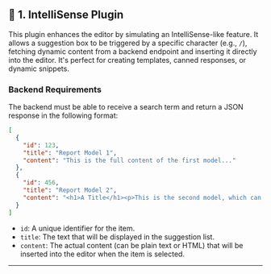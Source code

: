 ## 🔌 1. IntelliSense Plugin

This plugin enhances the editor by simulating an IntelliSense-like feature. It allows a suggestion box to be triggered by a specific character (e.g., `/`), fetching dynamic content from a backend endpoint and inserting it directly into the editor. It's perfect for creating templates, canned responses, or dynamic snippets.

### Backend Requirements

The backend must be able to receive a search term and return a JSON response in the following format:

```json
[
  {
    "id": 123,
    "title": "Report Model 1",
    "content": "This is the full content of the first model..."
  },
  {
    "id": 456,
    "title": "Report Model 2",
    "content": "<h1>A Title</h1><p>This is the second model, which can include <strong>HTML</strong> content.</p>"
  }
]
````

  * `id`: A unique identifier for the item.
  * `title`: The text that will be displayed in the suggestion list.
  * `content`: The actual content (can be plain text or HTML) that will be inserted into the editor when the item is selected.

-----
